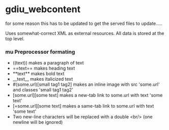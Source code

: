 # gdiu_webcontent

for some reason this has to be updated to get the served files to update.....

Uses somewhat-correct XML as external resources.
All data is stored at the top level.

### mu Preprocessor formating
- ((text)) makes a paragraph of text
- ==text== makes heading text
- \*\*text\*\* makes bold text
- \_\_text\_\_ makes italicized text
- #(some.url)\[small tag1 tag2] makes an inline image with src 'some.url' and classes 'small tag1 tag2'
- [some.url][some text] makes a new-tab link to some.url with text 'some text'
- \[=some.url]\[some text] makes a same-tab link to some.url with text 'some text'
- Two new-line characters will be replaced with a double &lt;br/&gt; (one newline will be ignored)
